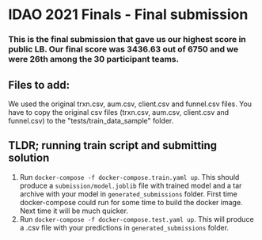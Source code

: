# IDAO 2021 Finals - Final submission

### This is the final submission that gave us our highest score in public LB. Our final score was 3436.63 out of 6750 and we were 26th among the 30 participant teams.

## Files to add:
We used the original trxn.csv, aum.csv, client.csv and funnel.csv files. You have to copy the original csv files (trxn.csv, aum.csv, client.csv and funnel.csv) to the "tests/train_data_sample" folder.

## TLDR; running train script and submitting solution
1. Run `docker-compose -f docker-compose.train.yaml up`. This should produce a `submission/model.joblib` file with trained model and a tar archive with your model in `generated_submissions` folder. First time docker-compose could run for some time to build the docker image. Next time it will be much quicker.
2. Run `docker-compose -f docker-compose.test.yaml up`. This will produce a .csv file with your predictions in `generated_submissions` folder.
